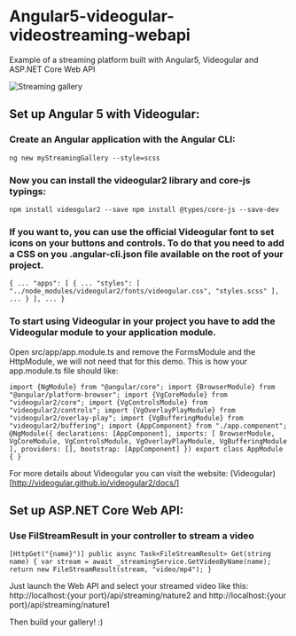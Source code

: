 # Angular5-videogular-videostreaming-webapi
Example of a streaming platform built with Angular5, Videogular and ASP.NET Core Web API

![Streaming gallery](http://anthonygiretti.com/wp-content/uploads/2018/01/runstreamingvideo-1.png)

## Set up Angular 5 with Videogular:

### Create an Angular application with the Angular CLI:
``
ng new myStreamingGallery --style=scss
``

### Now you can install the videogular2 library and core-js typings:
``
npm install videogular2 --save
npm install @types/core-js --save-dev
``

### If you want to, you can use the official Videogular font to set icons on your buttons and controls. To do that you need to add a CSS on you .angular-cli.json file available on the root of your project.
``
{
   ...
   "apps": [
       {
           ...
           "styles": [
               "../node_modules/videogular2/fonts/videogular.css",
               "styles.scss"
           ],
           ...
       }
   ],
   ...
}
``

### To start using Videogular in your project you have to add the Videogular module to your application module.

Open src/app/app.module.ts and remove the FormsModule and the HttpModule, we will not need that for this demo. This is how your app.module.ts file should like:

``import {NgModule} from "@angular/core";
import {BrowserModule} from "@angular/platform-browser";
import {VgCoreModule} from "videogular2/core";
import {VgControlsModule} from "videogular2/controls";
import {VgOverlayPlayModule} from "videogular2/overlay-play";
import {VgBufferingModule} from "videogular2/buffering";
import {AppComponent} from "./app.component";
``
``
@NgModule({
    declarations: [AppComponent],
    imports: [
        BrowserModule,
        VgCoreModule,
        VgControlsModule,
        VgOverlayPlayModule,
        VgBufferingModule
    ],
    providers: [],
    bootstrap: [AppComponent]
})
export class AppModule {
}``

For more details about Videogular you can visit the website: (Videogular)[http://videogular.github.io/videogular2/docs/]

## Set up ASP.NET Core Web API:

### Use FilStreamResult in your controller to stream a video

  ``[HttpGet("{name}")]
  public async Task<FileStreamResult> Get(string name)
  {
      var stream = await _streamingService.GetVideoByName(name);
      return new FileStreamResult(stream, "video/mp4");
   }``
     
 
Just launch the Web API and select your streamed video like this: http://localhost:{your port}/api/streaming/nature2 and http://localhost:{your port}/api/streaming/nature1

Then build your gallery! :)


